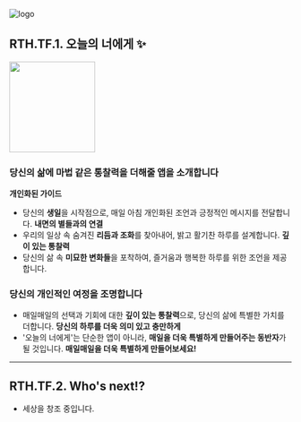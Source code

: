 ![logo](https://github.com/Untitled-Studio-Dev/.github-private/assets/135037013/8f7e6afd-87ba-481f-91ee-544b991e7f6e)

## RTH.TF.1. 오늘의 너에게 ✨
<img src="https://github.com/Untitled-Studio-Dev/.github-private/assets/135037013/53112f82-c59d-4429-a610-378b1dde3446" width="153" height="162">

### 당신의 삶에 마법 같은 통찰력을 더해줄 앱을 소개합니다
**개인화된 가이드**
- 당신의 **생일**을 시작점으로, 매일 아침 개인화된 조언과 긍정적인 메시지를 전달합니다.
**내면의 별들과의 연결**
- 우리의 일상 속 숨겨진 **리듬과 조화**를 찾아내어, 밝고 활기찬 하루를 설계합니다.
**깊이 있는 통찰력**
- 당신의 삶 속 **미묘한 변화들**을 포착하여, 즐거움과 행복한 하루를 위한 조언을 제공합니다.

### 당신의 개인적인 여정을 조명합니다
- 매일매일의 선택과 기회에 대한 **깊이 있는 통찰력**으로, 당신의 삶에 특별한 가치를 더합니다.
**당신의 하루를 더욱 의미 있고 충만하게**
- '오늘의 너에게'는 단순한 앱이 아니라, **매일을 더욱 특별하게 만들어주는 동반자**가 될 것입니다.
**매일매일을 더욱 특별하게 만들어보세요!**

---

## RTH.TF.2. Who's next!?
- 세상을 창조 중입니다.
